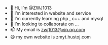 - 👋 Hi, I’m @ZWJ1013
- 👀 I’m interested in website and service
- 🌱 I’m currently learning php , c++ and mysql
- 💞️ I’m looking to collaborate on ...
- 📫 My email is zwj1013@vip.qq.com
- 😄 my own website is zmyt.hustoj.com

<!---
ZWJ1013/ZWJ1013 is a ✨ special ✨ repository because its `README.md` (this file) appears on your GitHub profile.
You can click the Preview link to take a look at your changes.
--->

